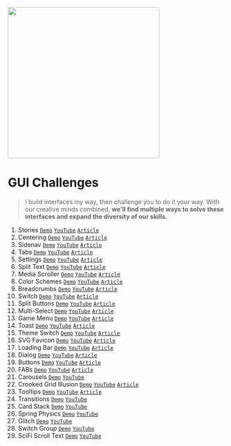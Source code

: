 <img src="https://user-images.githubusercontent.com/1134620/151587110-6924b0bf-f43b-41d0-85b5-98711266f791.png" width="350" />


# GUI Challenges
> I build interfaces my way, then challenge you to do it your way. 
With our creative minds combined, 
**we'll find multiple ways to solve these interfaces 
and expand the diversity of our skills.**

1. Stories 
  [`Demo`](https://gui-challenges.web.app/stories/dist/)
  [`YouTube`](https://www.youtube.com/watch?v=PzvdREGR0Xw) 
  [`Article`](https://web.dev/building-a-stories-component/)
2. Centering 
  [`Demo`](https://gui-challenges.web.app/centering/dist/) 
  [`YouTube`](https://www.youtube.com/watch?v=ncYzTvEMCyE) 
  [`Article`](https://web.dev/centering-in-css/)
3. Sidenav 
  [`Demo`](https://gui-challenges.web.app/sidenav/dist/) 
  [`YouTube`](https://www.youtube.com/watch?v=uiZqDLqjGRY) 
  [`Article`](https://web.dev/building-a-sidenav-component/)
4. Tabs 
  [`Demo`](https://gui-challenges.web.app/tabs/dist/) 
  [`YouTube`](https://www.youtube.com/watch?v=mMBcHcvxuuA) 
  [`Article`](https://web.dev/building-a-tabs-component/)
5. Settings 
  [`Demo`](https://gui-challenges.web.app/settings/dist/) 
  [`YouTube`](https://www.youtube.com/watch?v=dm7gnp6eh3Q) 
  [`Article`](https://web.dev/building-a-settings-component/)
6. Split Text 
  [`Demo`](https://gui-challenges.web.app/split-text/dist/) 
  [`YouTube`](https://www.youtube.com/watch?v=3hvN7bkjZBk) 
  [`Article`](https://web.dev/building-split-text-animations/)
7. Media Scroller 
  [`Demo`](https://gui-challenges.web.app/media-scroller/dist/) 
  [`YouTube`](https://www.youtube.com/watch?v=jmLdZY_Lo1k) 
  [`Article`](https://web.dev/building-a-media-scroller-component/)
8. Color Schemes 
  [`Demo`](https://gui-challenges.web.app/color-schemes/dist/) 
  [`YouTube`](https://www.youtube.com/watch?v=oHcTn83M1ls) 
  [`Article`](https://web.dev/building-a-color-scheme/)
9. Breadcrumbs 
  [`Demo`](https://gui-challenges.web.app/breadcrumbs/dist/) 
  [`YouTube`](https://www.youtube.com/watch?v=kHL3gxAlvK8) 
  [`Article`](https://web.dev/building-a-breadcrumbs-component/)
10. Switch 
  [`Demo`](https://gui-challenges.web.app/switch/dist/) 
  [`YouTube`](https://www.youtube.com/watch?v=_KqccADghcA) 
  [`Article`](https://web.dev/building-a-switch-component/)
11. Split Buttons 
  [`Demo`](https://gui-challenges.web.app/split-buttons/dist/)
  [`YouTube`](https://www.youtube.com/watch?v=Qcpru-fIgwk) 
  [`Article`](https://web.dev/building-a-split-button-component/) 
12. Multi-Select 
  [`Demo`](https://gui-challenges.web.app/multi-select/dist/) 
  [`YouTube`](https://www.youtube.com/watch?v=x0aCdLDZ8BM) 
  [`Article`](https://web.dev/building-a-multi-select-component/)  
13. Game Menu 
  [`Demo`](https://gui-challenges.web.app/game-menu/dist/) 
  [`YouTube`](https://www.youtube.com/watch?v=HCsV8u-KYUw)
  [`Article`](https://web.dev/building-a-3d-game-menu-component/)
14. Toast
  [`Demo`](https://gui-challenges.web.app/toast/dist/) 
  [`YouTube`](https://www.youtube.com/watch?v=R75ZVW4LW5o) 
  [`Article`](https://web.dev/building-a-toast-component/)  
15. Theme Switch
  [`Demo`](https://gui-challenges.web.app/theme-switch/dist/) 
  [`YouTube`](https://www.youtube.com/watch?v=kZiS1QStIWc) 
  [`Article`](https://web.dev/building-a-theme-switch-component/)  
16. SVG Favicon
  [`Demo`](https://gui-challenges.web.app/svg-favicon/dist/) 
  [`YouTube`](https://www.youtube.com/watch?v=4pJahmCR8kQ) 
  [`Article`](https://web.dev/building-an-adaptive-favicon/) 
17. Loading Bar
  [`Demo`](https://gui-challenges.web.app/progress/dist/) 
  [`YouTube`](https://www.youtube.com/watch?v=TD1QxlGgIPk) 
  [`Article`](https://web.dev/building-a-loading-bar-component/) 
18. Dialog
  [`Demo`](https://gui-challenges.web.app/dialog/dist/) 
  [`YouTube`](https://www.youtube.com/watch?v=GDzzIlRhEzM) 
  [`Article`](https://web.dev/building-a-dialog-component/)
19. Buttons
  [`Demo`](https://gui-challenges.web.app/buttons/dist/) 
  [`YouTube`](https://www.youtube.com/watch?v=aJNq-b1zlog) 
  [`Article`](https://web.dev/building-a-button-component/)
20. FABs
  [`Demo`](https://gui-challenges.web.app/FAB/dist/) 
  [`YouTube`](https://www.youtube.com/watch?v=RXopH5t2Kww) 
  [`Article`](https://web.dev/building-a-fab-component/)
21. Carousels
  [`Demo`](https://gui-challenges.web.app/carousel/dist/) 
  [`YouTube`](https://www.youtube.com/watch?v=CXJv6zM003M) 
22. Crooked Grid Illusion
  [`Demo`](https://gui-challenges.web.app/crooked-illusion/dist/) 
  [`YouTube`](https://www.youtube.com/watch?v=71jpjr7syc4) 
  [`Article`](https://web.dev/building-a-crooked-grid-illusion/)
23. Tooltips
  [`Demo`](https://gui-challenges.web.app/tooltips/dist/) 
  [`YouTube`](https://www.youtube.com/watch?v=Y5EIC_UyPME) 
  [`Article`](https://web.dev/building-a-tooltip-component/)
24. Transitions
  [`Demo`](https://gui-challenges.web.app/transitions/dist/) 
  [`YouTube`](https://www.youtube.com/watch?v=jjtiIIjEsTw) 
25. Card Stack
  [`Demo`](https://gui-challenges.web.app/card-stack/dist/) 
  [`YouTube`](https://www.youtube.com/watch?v=m4DKhRJeYx4) 
26. Spring Physics
  [`Demo`](https://gui-challenges.web.app/spring-physics/dist/) 
  [`YouTube`](https://youtu.be/eamAHF71ZN4)
27. Glitch
  [`Demo`](https://gui-challenges.web.app/glitch/dist/) 
  [`YouTube`](https://www.youtube.com/watch?v=MR7dClW6iBg)
27. Switch Group
  [`Demo`](https://gui-challenges.web.app/switch-group/dist/) 
  [`YouTube`](https://www.youtube.com/watch?v=l7kmBCRqfLw)
27. SciFi Scroll Text
  [`Demo`](https://gui-challenges.web.app/scifi-scroll/dist/) 
  [`YouTube`](https://www.youtube.com/watch?v=JeI_TsADXQA)
